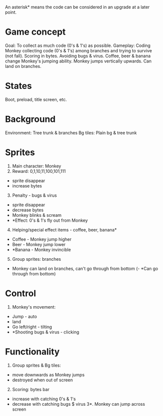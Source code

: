 An asterisk* means the code can be considered in an upgrade at a later point.

# Game concept
Goal: To collect as much code (0's & 1's) as possible.
Gameplay: Coding Monkey collecting code (0's & 1's) among branches and trying to survive (not fall). 
Scoring in bytes. 
Avoiding bugs & virus. 
Coffee, beer & banana change Monkey's jumping ability.
Monkey jumps vertically upwards. Can land on branches.

# States
Boot, preload, title screen, etc.

# Background
Environment: Tree trunk & branches
Bg tiles: Plain bg & tree trunk

# Sprites
1. Main character: Monkey
2. Reward: 0,1,10,11,100,101,111
  - sprite disappear
  - increase bytes
3. Penalty - bugs & virus
  - sprite disappear
  - decrease bytes
  - Monkey blinks & scream
  - *Effect: 0's & 1's fly out from Monkey
4. Helping/special effect items - coffee, beer, banana*
  - Coffee - Monkey jump higher
  - Beer - Monkey jump lower
  - *Banana - Monkey invincible
5. Group sprites: branches
  - Monkey can land on branches, can't go through from bottom
  (- *Can go through from bottom)

# Control
1. Monkey's movement:
  - Jump - auto
  - land
  - Go left/right - tilting
  - *Shooting bugs & virus - clicking

# Functionality
1. Group sprites & Bg tiles:
  - move downwards as Monkey jumps
  - destroyed when out of screen
2. Scoring: bytes bar
  - increase with catching 0's & 1's
  - decrease with catching bugs $ virus
3*. Monkey can jump across screen
